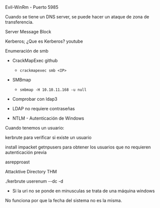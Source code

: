 Evil-WinRm - Puerto 5985

Cuando se tiene un DNS server, se puede hacer un ataque de zona de transferencia. 

Server Message Block

Kerberos; ¿Que es Kerberos? youtube

Enumeración de smb
- CrackMapExec github
	- `crackmapexec smb <IP>`
- SMBmap
	- `smbmap -H 10.10.11.168 -u null`

- Comprobar con ldap3 
- LDAP no requiere contraseñas
- NTLM - Autenticación de Windows 

Cuando tenemos un usuario:

kerbrute para verificar si existe un usuario

install impacket getnpusers para obtener los usuarios que no requieren autenticación previa

asrepproast

Attacktive Directory THM

./kerbrute userenum --dc <IP> -d <DOMAIN> <wordlist>

- Si la uri no se ponde en minusculas se trata de una máquina windows

No funciona por que la fecha del sistema no es la misma.